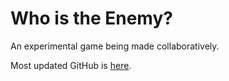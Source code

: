 # Who is the Enemy?

An experimental game being made collaboratively.

Most updated GitHub is [here](https://github.com/Jam-Bam/Who-is-the-Enemy-V2).
